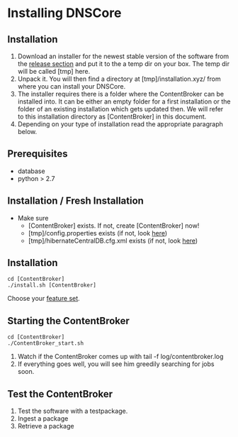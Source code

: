 # Installing DNSCore

## Installation

1. Download an installer for the newest stable version of the software from the 
[release section](https://github.com/da-nrw/DNSCore/releases) and put it to the a temp dir on your box. The temp dir will be called [tmp] here.
1. Unpack it. You will then find a directory at [tmp]/installation.xyz/ from where you can install your DNSCore.
1. The installer requires there is a folder where the ContentBroker can be installed into. It can be either an empty folder for a first installation or 
the folder of an existing installation which gets updated then. We will refer to this installation directory as [ContentBroker] in this
document.
1. Depending on your type of installation read the appropriate paragraph below.

## Prerequisites

* database
* python > 2.7

## Installation / Fresh Installation

* Make sure
  * [ContentBroker] exists. If not, create [ContentBroker] now!
  * [tmp]/config.properties exists (if not, look 
  [here](https://github.com/da-nrw/DNSCore/blob/master/ContentBroker/src/main/markdown/getting_started.md))
  * [tmp]/hibernateCentralDB.cfg.xml exists (if not, 
  look [here](https://github.com/da-nrw/DNSCore/blob/master/ContentBroker/src/main/markdown/getting_started.md))

## Installation

    cd [ContentBroker]
    ./install.sh [ContentBroker]

Choose your 
[feature set](https://github.com/da-nrw/DNSCore/blob/master/ContentBroker/src/main/markdown/system_configuration.md).

## Starting the ContentBroker

    cd [ContentBroker]
    ./ContentBroker_start.sh
    
1. Watch if the ContentBroker comes up with tail -f log/contentbroker.log
1. If everything goes well, you will see him greedily searching for jobs soon.

## Test the ContentBroker

1. Test the software with a testpackage.
  1. Ingest a package
  1. Retrieve a package
  

